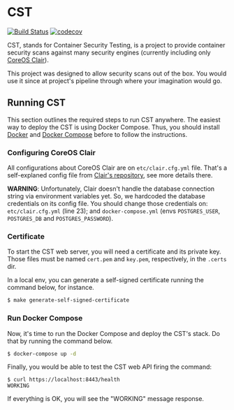# CST

[![Build Status](https://travis-ci.org/tsuru/cst.svg?branch=master)](https://travis-ci.org/tsuru/cst)
[![codecov](https://codecov.io/gh/tsuru/cst/branch/master/graph/badge.svg)](https://codecov.io/gh/tsuru/cst)

CST, stands for Container Security Testing, is a project to provide container security scans against many security engines (currently including only [CoreOS Clair][Clair Website]).

This project was designed to allow security scans out of the box. You would use it since at project's pipeline through where your imagination would go.

## Running CST

This section outlines the required steps to run CST anywhere. The easiest way to
deploy the CST is using Docker Compose. Thus, you should install
[Docker][Docker Install] and [Docker Compose][Docker Compose Install] before to
follow the instructions.

### Configuring CoreOS Clair

All configurations about CoreOS Clair are on `etc/clair.cfg.yml` file. That's a
self-explaned config file from [Clair's repository][Clair Repository],
see more details there.

**WARNING**:
Unfortunately, Clair doesn't handle the database connection string via environment
variables yet. So, we hardcoded the database credentials on its config file.
You should change those credentials on: `etc/clair.cfg.yml` (line 23); and 
`docker-compose.yml` (envs `POSTGRES_USER`, `POSTGRES_DB` and
`POSTGRES_PASSWORD`).

### Certificate

To start the CST web server, you will need a certificate and its private key.
Those files must be named `cert.pem` and `key.pem`, respectively,  in the
`.certs` dir.

In a local env, you can generate a self-signed certificate running the command
below, for instance.

```bash
$ make generate-self-signed-certificate
```

### Run Docker Compose

Now, it's time to run the Docker Compose and deploy the CST's stack. Do that by
running the command below.

```bash
$ docker-compose up -d
```

Finally, you would be able to test the CST web API firing the command:

```
$ curl https://localhost:8443/health
WORKING
```

If everything is OK, you will see the "WORKING" message response.

[Clair Website]: https://coreos.com/clair/
[Clair Repository]: https://github.com/coreos/clair

[Docker Install]:  https://docs.docker.com/install/
[Docker Compose Install]: https://docs.docker.com/compose/install/
